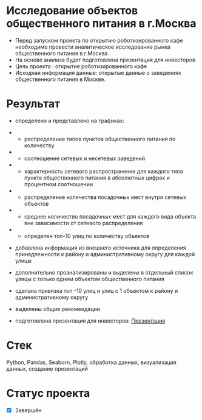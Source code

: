 # Исследование объектов общественного питания в г.Москва
- Перед запуском проекта по открытию роботизированного кафе необходимо провести аналитическое исследование рынка общественного питания в г.Москва. 
- На основе анализа будет подготовлена презентация для инвесторов 
- Цель проекта : открытие роботизированного кафе 
- Исходная информация  данные:  открытые данные о заведениях общественного питания в Москве.
# Результат
- определено и представлено на графиках:
- - распределение типов пунктов общественного питания по количеству
- - соотношение сетевых и несетевых заведений
- - характерность сетевого распространение для каждого типа пункта общественного питания в абсолютных цифрах и процентном соотношении
- - распределение количества посадочных мест внутри сетевых объектов
- - среднее количество посадочных мест для каждого вида объекта вне зависимости от сетевого распределения
- - определен топ-10 улиц по количеству объектов

- добавлена информация из внешнего источника для определения принадлежности к району и административному округу для каждой улицы
- дополнительно проанализированы и выделены в отдельный список улицы с только одним объектом общественного питания
- сделана привязка топ -10 улиц и улиц с 1 объектом к району и административному округу

- выделены общие рекомендации

- подготовлена презентация для инвесторов: [Презентация](<https://disk.yandex.ru/i/Wt8ZJmvVdBgDKw>)  


# Стек
Python, Pandas, Seaborn, Plotly, обработка данных, визуализация данных, создание презентаций

# Статус проекта
- [x] Завершён
